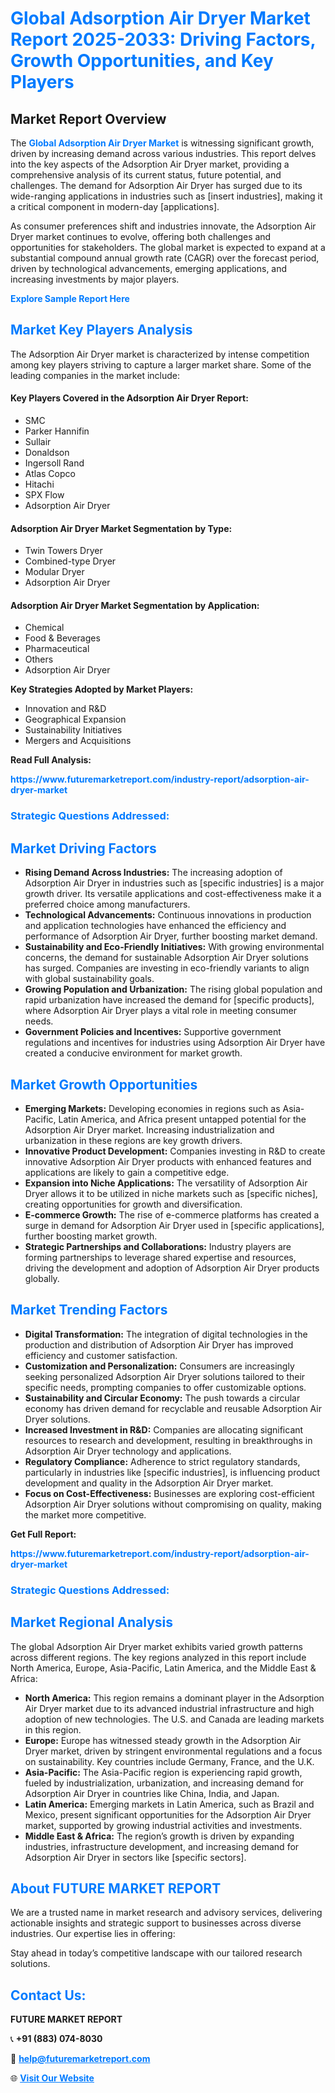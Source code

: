 <h1 style="color: #007BFF;">Global Adsorption Air Dryer Market Report 2025-2033: Driving Factors, Growth Opportunities, and Key Players</h1>

<section id="overview">
<h2>Market Report Overview</h2>
<p>The <a href="https://www.futuremarketreport.com/industry-report/adsorption-air-dryer-market" style="color: #007BFF; text-decoration: none;"><strong>Global Adsorption Air Dryer Market</strong></a> is witnessing significant growth, driven by increasing demand across various industries. This report delves into the key aspects of the Adsorption Air Dryer market, providing a comprehensive analysis of its current status, future potential, and challenges. The demand for Adsorption Air Dryer has surged due to its wide-ranging applications in industries such as [insert industries], making it a critical component in modern-day [applications].</p>
<p>As consumer preferences shift and industries innovate, the Adsorption Air Dryer market continues to evolve, offering both challenges and opportunities for stakeholders. The global market is expected to expand at a substantial compound annual growth rate (CAGR) over the forecast period, driven by technological advancements, emerging applications, and increasing investments by major players.</p>
</section>

<section id="overview">
<p><a href="https://www.futuremarketreport.com/request-sample/reportId=110288" style="color: #007BFF; text-decoration: none;"><strong>Explore Sample Report Here</strong></a></p>
</section>

<section id="key-players">
<h2 style="color: #007BFF;">Market Key Players Analysis</h2>
<p>The Adsorption Air Dryer market is characterized by intense competition among key players striving to capture a larger market share. Some of the leading companies in the market include:</p>
<h4>Key Players Covered in the Adsorption Air Dryer Report:</h4>
<ul><li>SMC</li><li>Parker Hannifin</li><li>Sullair</li><li>Donaldson</li><li>Ingersoll Rand</li><li>Atlas Copco</li><li>Hitachi</li><li>SPX Flow</li><li>Adsorption Air Dryer</li></ul>
<h4>Adsorption Air Dryer Market Segmentation by Type:</h4>
<ul><li>Twin Towers Dryer</li><li>Combined-type Dryer</li><li>Modular Dryer</li><li>Adsorption Air Dryer</li></ul>

<h4>Adsorption Air Dryer Market Segmentation by Application:</h4>
<ul><li>Chemical</li><li>Food &amp; Beverages</li><li>Pharmaceutical</li><li>Others</li><li>Adsorption Air Dryer</li></ul>
<p><strong>Key Strategies Adopted by Market Players:</strong></p>
<ul>
<li>Innovation and R&D</li>
<li>Geographical Expansion</li>
<li>Sustainability Initiatives</li>
<li>Mergers and Acquisitions</li>
</ul>
</section>

<section>
<p><strong>Read Full Analysis: </strong></p><a href="https://www.futuremarketreport.com/industry-report/adsorption-air-dryer-market" style="color: #007BFF; text-decoration: none;"><strong>https://www.futuremarketreport.com/industry-report/adsorption-air-dryer-market</strong></a>
<h3 style="color: #007BFF;">Strategic Questions Addressed:</h3>
</section>

<section id="driving-factors">
<h2 style="color: #007BFF;">Market Driving Factors</h2>
<ul>
<li><strong>Rising Demand Across Industries:</strong> The increasing adoption of Adsorption Air Dryer in industries such as [specific industries] is a major growth driver. Its versatile applications and cost-effectiveness make it a preferred choice among manufacturers.</li>
<li><strong>Technological Advancements:</strong> Continuous innovations in production and application technologies have enhanced the efficiency and performance of Adsorption Air Dryer, further boosting market demand.</li>
<li><strong>Sustainability and Eco-Friendly Initiatives:</strong> With growing environmental concerns, the demand for sustainable Adsorption Air Dryer solutions has surged. Companies are investing in eco-friendly variants to align with global sustainability goals.</li>
<li><strong>Growing Population and Urbanization:</strong> The rising global population and rapid urbanization have increased the demand for [specific products], where Adsorption Air Dryer plays a vital role in meeting consumer needs.</li>
<li><strong>Government Policies and Incentives:</strong> Supportive government regulations and incentives for industries using Adsorption Air Dryer have created a conducive environment for market growth.</li>
</ul>
</section>

<section id="growth-opportunities">
<h2 style="color: #007BFF;">Market Growth Opportunities</h2>
<ul>
<li><strong>Emerging Markets:</strong> Developing economies in regions such as Asia-Pacific, Latin America, and Africa present untapped potential for the Adsorption Air Dryer market. Increasing industrialization and urbanization in these regions are key growth drivers.</li>
<li><strong>Innovative Product Development:</strong> Companies investing in R&D to create innovative Adsorption Air Dryer products with enhanced features and applications are likely to gain a competitive edge.</li>
<li><strong>Expansion into Niche Applications:</strong> The versatility of Adsorption Air Dryer allows it to be utilized in niche markets such as [specific niches], creating opportunities for growth and diversification.</li>
<li><strong>E-commerce Growth:</strong> The rise of e-commerce platforms has created a surge in demand for Adsorption Air Dryer used in [specific applications], further boosting market growth.</li>
<li><strong>Strategic Partnerships and Collaborations:</strong> Industry players are forming partnerships to leverage shared expertise and resources, driving the development and adoption of Adsorption Air Dryer products globally.</li>
</ul>
</section>

<section id="trending-factors">
<h2 style="color: #007BFF;">Market Trending Factors</h2>
<ul>
<li><strong>Digital Transformation:</strong> The integration of digital technologies in the production and distribution of Adsorption Air Dryer has improved efficiency and customer satisfaction.</li>
<li><strong>Customization and Personalization:</strong> Consumers are increasingly seeking personalized Adsorption Air Dryer solutions tailored to their specific needs, prompting companies to offer customizable options.</li>
<li><strong>Sustainability and Circular Economy:</strong> The push towards a circular economy has driven demand for recyclable and reusable Adsorption Air Dryer solutions.</li>
<li><strong>Increased Investment in R&D:</strong> Companies are allocating significant resources to research and development, resulting in breakthroughs in Adsorption Air Dryer technology and applications.</li>
<li><strong>Regulatory Compliance:</strong> Adherence to strict regulatory standards, particularly in industries like [specific industries], is influencing product development and quality in the Adsorption Air Dryer market.</li>
<li><strong>Focus on Cost-Effectiveness:</strong> Businesses are exploring cost-efficient Adsorption Air Dryer solutions without compromising on quality, making the market more competitive.</li>
</ul>
</section>

<section>
<p><strong>Get Full Report: </strong></p><a href="https://www.futuremarketreport.com/industry-report/adsorption-air-dryer-market" style="color: #007BFF; text-decoration: none;"><strong>https://www.futuremarketreport.com/industry-report/adsorption-air-dryer-market</strong></a>
<h3 style="color: #007BFF;">Strategic Questions Addressed:</h3>
</section>


<section id="regional-analysis">
<h2 style="color: #007BFF;">Market Regional Analysis</h2>
<p>The global Adsorption Air Dryer market exhibits varied growth patterns across different regions. The key regions analyzed in this report include North America, Europe, Asia-Pacific, Latin America, and the Middle East & Africa:</p>
<ul>
<li><strong>North America:</strong> This region remains a dominant player in the Adsorption Air Dryer market due to its advanced industrial infrastructure and high adoption of new technologies. The U.S. and Canada are leading markets in this region.</li>
<li><strong>Europe:</strong> Europe has witnessed steady growth in the Adsorption Air Dryer market, driven by stringent environmental regulations and a focus on sustainability. Key countries include Germany, France, and the U.K.</li>
<li><strong>Asia-Pacific:</strong> The Asia-Pacific region is experiencing rapid growth, fueled by industrialization, urbanization, and increasing demand for Adsorption Air Dryer in countries like China, India, and Japan.</li>
<li><strong>Latin America:</strong> Emerging markets in Latin America, such as Brazil and Mexico, present significant opportunities for the Adsorption Air Dryer market, supported by growing industrial activities and investments.</li>
<li><strong>Middle East & Africa:</strong> The region’s growth is driven by expanding industries, infrastructure development, and increasing demand for Adsorption Air Dryer in sectors like [specific sectors].</li>
</ul>
</section>

<footer>
<h2 style="color: #007BFF;">About FUTURE MARKET REPORT</h2>
<p>We are a trusted name in market research and advisory services, delivering actionable insights and strategic support to businesses across diverse industries. Our expertise lies in offering:</p>

<p>Stay ahead in today’s competitive landscape with our tailored research solutions.</p>

<h2 style="color: #007BFF;">Contact Us:</h2>
<p><strong>FUTURE MARKET REPORT</strong></p>
<p>📞 <strong>+91 (883) 074-8030</strong></p>
<p>📧 <strong><a href="mailto:help@futuremarketreport.com" style="color: #007BFF;">help@futuremarketreport.com</a></strong></p>
<p>🌐 <strong><a href="https://www.futuremarketreport.com/" style="color: #007BFF;">Visit Our Website</a></strong></p>
</footer>